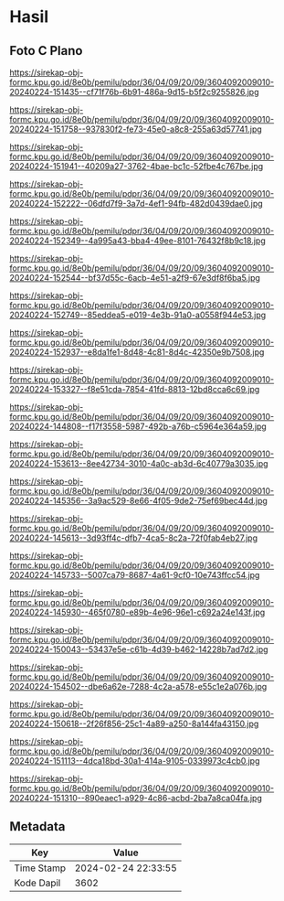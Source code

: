 # Hasil

## Foto C Plano

https://sirekap-obj-formc.kpu.go.id/8e0b/pemilu/pdpr/36/04/09/20/09/3604092009010-20240224-151435--cf71f76b-6b91-486a-9d15-b5f2c9255826.jpg

https://sirekap-obj-formc.kpu.go.id/8e0b/pemilu/pdpr/36/04/09/20/09/3604092009010-20240224-151758--937830f2-fe73-45e0-a8c8-255a63d57741.jpg

https://sirekap-obj-formc.kpu.go.id/8e0b/pemilu/pdpr/36/04/09/20/09/3604092009010-20240224-151941--40209a27-3762-4bae-bc1c-52fbe4c767be.jpg

https://sirekap-obj-formc.kpu.go.id/8e0b/pemilu/pdpr/36/04/09/20/09/3604092009010-20240224-152222--06dfd7f9-3a7d-4ef1-94fb-482d0439dae0.jpg

https://sirekap-obj-formc.kpu.go.id/8e0b/pemilu/pdpr/36/04/09/20/09/3604092009010-20240224-152349--4a995a43-bba4-49ee-8101-76432f8b9c18.jpg

https://sirekap-obj-formc.kpu.go.id/8e0b/pemilu/pdpr/36/04/09/20/09/3604092009010-20240224-152544--bf37d55c-6acb-4e51-a2f9-67e3df8f6ba5.jpg

https://sirekap-obj-formc.kpu.go.id/8e0b/pemilu/pdpr/36/04/09/20/09/3604092009010-20240224-152749--85eddea5-e019-4e3b-91a0-a0558f944e53.jpg

https://sirekap-obj-formc.kpu.go.id/8e0b/pemilu/pdpr/36/04/09/20/09/3604092009010-20240224-152937--e8da1fe1-8d48-4c81-8d4c-42350e9b7508.jpg

https://sirekap-obj-formc.kpu.go.id/8e0b/pemilu/pdpr/36/04/09/20/09/3604092009010-20240224-153327--f8e51cda-7854-41fd-8813-12bd8cca6c69.jpg

https://sirekap-obj-formc.kpu.go.id/8e0b/pemilu/pdpr/36/04/09/20/09/3604092009010-20240224-144808--f17f3558-5987-492b-a76b-c5964e364a59.jpg

https://sirekap-obj-formc.kpu.go.id/8e0b/pemilu/pdpr/36/04/09/20/09/3604092009010-20240224-153613--8ee42734-3010-4a0c-ab3d-6c40779a3035.jpg

https://sirekap-obj-formc.kpu.go.id/8e0b/pemilu/pdpr/36/04/09/20/09/3604092009010-20240224-145356--3a9ac529-8e66-4f05-9de2-75ef69bec44d.jpg

https://sirekap-obj-formc.kpu.go.id/8e0b/pemilu/pdpr/36/04/09/20/09/3604092009010-20240224-145613--3d93ff4c-dfb7-4ca5-8c2a-72f0fab4eb27.jpg

https://sirekap-obj-formc.kpu.go.id/8e0b/pemilu/pdpr/36/04/09/20/09/3604092009010-20240224-145733--5007ca79-8687-4a61-9cf0-10e743ffcc54.jpg

https://sirekap-obj-formc.kpu.go.id/8e0b/pemilu/pdpr/36/04/09/20/09/3604092009010-20240224-145930--465f0780-e89b-4e96-96e1-c692a24e143f.jpg

https://sirekap-obj-formc.kpu.go.id/8e0b/pemilu/pdpr/36/04/09/20/09/3604092009010-20240224-150043--53437e5e-c61b-4d39-b462-14228b7ad7d2.jpg

https://sirekap-obj-formc.kpu.go.id/8e0b/pemilu/pdpr/36/04/09/20/09/3604092009010-20240224-154502--dbe6a62e-7288-4c2a-a578-e55c1e2a076b.jpg

https://sirekap-obj-formc.kpu.go.id/8e0b/pemilu/pdpr/36/04/09/20/09/3604092009010-20240224-150618--2f26f856-25c1-4a89-a250-8a144fa43150.jpg

https://sirekap-obj-formc.kpu.go.id/8e0b/pemilu/pdpr/36/04/09/20/09/3604092009010-20240224-151113--4dca18bd-30a1-414a-9105-0339973c4cb0.jpg

https://sirekap-obj-formc.kpu.go.id/8e0b/pemilu/pdpr/36/04/09/20/09/3604092009010-20240224-151310--890eaec1-a929-4c86-acbd-2ba7a8ca04fa.jpg


## Metadata

| Key        | Value               |
| ---------- | ------------------- |
| Time Stamp | 2024-02-24 22:33:55 |
| Kode Dapil | 3602                |



